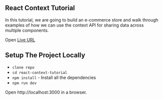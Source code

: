 ## React Context Tutorial

In this tutorial, we are going to build an e-commerce store and walk through examples of how we can use the context API for sharing data across multiple components.

Open [Live URL](http://react-context-tutorial-sf2t.vercel.app/)

## Setup The Project Locally

- `clone repo`
- `cd react-context-tutorial`
- `npm install` - Install all the dependencies
- `npm run dev`

Open http://localhost:3000 in a browser.
